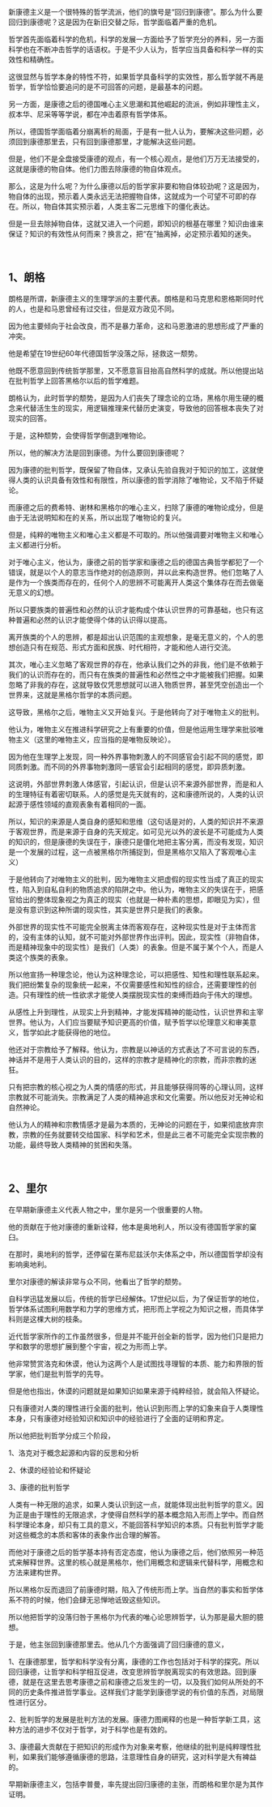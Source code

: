 <p data-pid="N5hMhwXZ">新康德主义是一个很特殊的哲学流派，他们的旗号是“回归到康德”。那么为什么要回归到康德呢？这是因为在新旧交替之际，哲学面临着严重的危机。</p><p data-pid="QHp8-qDh">哲学首先面临着科学的危机，科学的发展一方面给予了哲学充分的养料，另一方面科学也在不断冲击哲学的话语权。于是不少人认为，哲学应当具备和科学一样的实效性和精确性。</p><p data-pid="k80Zlv39">这很显然与哲学本身的特性不符，如果哲学具备科学的实效性，那么哲学就不再是哲学，哲学恰恰要追问的是不可回答的问题，是最基本的问题。</p><p data-pid="HtEjm1sw">另一方面，是康德之后的德国唯心主义思潮和其他崛起的流派，例如非理性主义，叔本华、尼采等等学说，都在冲击着原有哲学体系。</p><p data-pid="gz_5WpMx">所以，德国哲学面临着分崩离析的局面，于是有一批人认为，要解决这些问题，必须回到康德那里去，只有回到康德那里，才能解决这些问题。</p><p data-pid="UWfukiTB">但是，他们不是全盘接受康德的观点，有一个核心观点，是他们万万无法接受的，这就是康德的物自体。他们力图去除康德的物自体观点。</p><p data-pid="-TDltQv7">那么，这是为什么呢？为什么康德以后的哲学家非要和物自体较劲呢？这是因为，物自体的出现，预示着人类永远无法把握物自体，这就成为一个可望不可即的存在。所以，物自体其实预示着，人类主客二元思维下的僵化表达。</p><p data-pid="NGm6hERu">但是一旦去除掉物自体，这就又进入一个问题，即知识的根基在哪里？知识由谁来保证？知识的有效性从何而来？换言之，把“在”抽离掉，必定预示着知的迷失。</p><p><br></p><h2>1、朗格</h2><p data-pid="bP0nuUN3">朗格是所谓，新康德主义的生理学派的主要代表。朗格是和马克思和恩格斯同时代的人，也是和马恩曾经有过交往，但是双方政见不同。</p><p data-pid="hAo8clde">因为他主要倾向于社会改良，而不是暴力革命，这和马恩激进的思想形成了严重的冲突。</p><p data-pid="0-jguCKg">他是希望在19世纪60年代德国哲学没落之际，拯救这一颓势。</p><p data-pid="gW4LBKa8">他既不愿意回到传统哲学那里，又不愿意盲目抬高自然科学的成就。所以他提出站在批判哲学上回答黑格尔以后的哲学难题。</p><p data-pid="kPDVeBuY">朗格认为，此时哲学的颓势，是因为人们丧失了理念论的立场，黑格尔用生硬的概念来代替活生生的现实，用逻辑推理来代替历史演变，导致他的回答根本丧失了对现实的回答。</p><p data-pid="TTvm6BMW">于是，这种颓势，会使得哲学倒退到唯物论。</p><p data-pid="xCIB-2Te">所以，他的解决方法是回到康德。为什么要回到康德呢？</p><p data-pid="ilnu7jfw">因为康德的批判哲学，既保留了物自体，又承认先验自我对于知识的加工，这就使得人类的认识具备有效性和有限性，所以康德的哲学消除了唯物论，又不陷于怀疑论。</p><p data-pid="2G9byHJv">而康德之后的费希特、谢林和黑格尔的唯心主义，扫除了康德的唯物论成分，但是由于无法说明知和在的关系，所以出现了唯物论的复兴。</p><p data-pid="mFTckiEz">但是，纯粹的唯物主义和唯心主义都是不可取的。所以他强调要对唯物主义和唯心主义都进行分析。</p><p data-pid="QCMsWx2G">对于唯心主义，他认为，康德之前的哲学家和康德之后的德国古典哲学都犯了一个错误，就是以个人的意志当作绝对的创造原则，并以此来构造世界。他们忽略了人是作为一个族类而存在的，任何个人的思辨不可能离开人类这个集体存在而去做毫无意义的幻想。</p><p data-pid="WqEhK6nT">所以只要族类的普遍性和必然的认识才能构成个体认识世界的可靠基础，也只有这种普遍和必然的认识才能使得个体的认识得以提高。</p><p data-pid="VYXI3Ge6">离开族类的个人的思辨，都是超出认识范围的主观想象，是毫无意义的，个人的思想创造只有在规范、形式方面和民族、时代相符，才能和他人进行交流。</p><p data-pid="kcj08KxJ">其次，唯心主义忽略了客观世界的存在，他承认我们之外的非我，他们是不依赖于我们的认识而存在的，而只有在族类的普遍性和必然性之中才能被我们把握。如果忽略了非我的存在，这就导致仅凭思想就可以进入物质世界，甚至凭空创造出一个世界来，这就是黑格尔哲学的本质问题。</p><p data-pid="csMXgq4k">这导致，黑格尔之后，唯物主义又开始复兴。于是他转向了对于唯物主义的批判。</p><p data-pid="Wqz_8oQG">他认为，唯物主义在推进科学研究之上有重要的价值，但是他运用生理学来批驳唯物主义（这里的唯物主义，应当指的是唯物反映论）。</p><p data-pid="UYYidGDg">因为他在生理学上发现，同一种外界事物刺激人的不同感官会引起不同的感觉，即同质刺激。而不同的外界事物刺激同一感官会引起相同的感觉，即异质刺激。</p><p data-pid="r7oeTTTN">这说明，外部世界刺激人体感官，引起认识，但是认识不来源外部世界，而是和人的生理特征有着密切联系。人的感觉是先天就有的，这和康德所说的，人类的认识起源于感性领域的直观表象有着相同的一面。</p><p data-pid="NuoV2Syb">所以，知识的来源是人类自身的感知和思维（这句话是对的，人类的知识并不来源于客观世界，而是来源于自身的先天规定。如可见光以外的波长是不可能成为人类的知识的，但是康德的失误在于，康德只是僵化地把主客分离，而没有发现，知识是一个发展的过程，这一点被黑格尔所捕捉到，但是黑格尔又陷入了客观唯心主义）</p><p data-pid="wz5drL1b">于是他转向了对唯物主义的批判，因为唯物主义把虚假的现实性当成了真正的现实性，陷入到自私自利的物质追求的陷阱之中。他认为，唯物主义的失误在于，把感官给出的整体现象视之为真正的现实（也就是一种朴素的思想，即眼见为实），但是没有意识到这种所谓的现实性，其实是世界只是我们的表象。</p><p data-pid="H7ayqFUw">外部世界的现实性不可能完全脱离主体而客观存在，这种现实性是对于主体而言的，没有主体的认知，就不可能对外部世界作出评判。因此，现实性（非物自体，而是精神现象中的现实性）是我们（人类）的表象。但是不属于某个个人，而是人类这个族类的表象。</p><p data-pid="KIOJClmo">所以他宣扬一种理念论，他认为这种理念论，可以把感性、知性和理性联系起来。我们把纷繁复杂的现象统一起来，不仅需要感性和知性的综合，还需要理性的创造。只有理性的统一性欲求才能使人类摆脱现实性的束缚而趋向于伟大的理想。</p><p data-pid="KrgCq7po">从感性上升到理性，从现实上升到精神，才能发挥精神的能动性，认识世界和主宰世界。他认为，人们应当要赋予知识更高的价值，赋予哲学以伦理意义和审美意义，哲学如此才能获得他的地位。</p><p data-pid="VXQsmj8O">他还对于宗教给予了解释。他认为，宗教是以神话的方式表达了不可言说的东西，神话并不是用于人类认识的目的，这样的宗教才是精神化的宗教，而非宗教的迷狂。</p><p data-pid="AFi76_rB">只有把宗教的核心视之为人类的情感的形式，并且能够获得同等的心理认同，这样宗教就不可能消失。宗教满足了人类的精神追求和文化需要。所以他反对无神论和自然神论。</p><p data-pid="5ymJ3raN">他认为人的精神和宗教情感才是最为本质的，无神论的问题在于，如果彻底放弃宗教，宗教的任务就要转交给国家、科学和艺术，但是此三者不可能完全实现宗教的功能，最终导致人类精神的贫困和失落。</p><p><br></p><h2>2、里尔</h2><p data-pid="eXihU5Zo">在早期新康德主义代表人物之中，里尔是另一个很重要的人物。</p><p data-pid="35Kfb_Mc">他的贡献在于他对康德的重新诠释，他本是奥地利人，所以没有德国哲学家的窠臼。</p><p data-pid="qoaVF-8y">在那时，奥地利的哲学，还停留在莱布尼兹沃尔夫体系之中，所以德国哲学却没有影响奥地利。</p><p data-pid="cDQpI8LR">里尔对康德的解读非常与众不同，他看出了哲学的颓势。</p><p data-pid="tG-Zmfia">自科学迅猛发展以后，传统的哲学已经解体。17世纪以后，为了保证哲学的地位，哲学体系试图利用数学和力学的思维方式，把形而上学视之为知识之根，而具体学科则是这棵大树的枝条。</p><p data-pid="1cgSHl7x">近代哲学家所作的工作虽然很多，但是并不能开创全新的哲学，因为他们只是把力学和数学的思想扩展到整个宇宙，视之为形而上学。</p><p data-pid="gaFm1pLf">他非常赞赏洛克和休谟，他认为这两个人是试图找寻理智的本质、能力和界限的哲学家，他们是批判哲学的先导。</p><p data-pid="ZAHTLLzG">但是他也指出，休谟的问题就是如果知识如果来源于纯粹经验，就会陷入怀疑论。</p><p data-pid="_ih2oSlQ">只有康德对人类的理性进行全面的批判，他认识到形而上学的幻象来自于人类理性本身，只有康德对经验知识和知识中的经验进行了全面的证明和界定。</p><p data-pid="oL8_hl0t">所以他把批判哲学分成三个阶段，</p><p data-pid="JvxehI20">1、洛克对于概念起源和内容的反思和分析</p><p data-pid="kKx0RoPt">2、休谟的经验论和怀疑论</p><p data-pid="cr6n6jV8">3、康德的批判哲学</p><p data-pid="eWPWci29">人类有一种无限的追求，如果人类认识到这一点，就能体现出批判哲学的意义。因为正是由于理性的无限追求，才使得自然科学的基本概念陷入形而上学中。而自然科学理论本身，却只有工具的意义，不能回答科学知识的本质。只有批判哲学才能对这些概念的本质和客体的表象作出合理的解答。</p><p data-pid="smbRLT9d">而他对于康德之后的哲学基本持有否定态度，他认为康德之后，他们依照另一种范式来解释世界。这里的核心就是黑格尔，他们用概念和逻辑来代替科学，用概念和方法来建构世界。</p><p data-pid="6SVl_rI7">所以黑格尔反而退回了前康德时期，陷入了传统形而上学。当自然的事实和哲学体系不符的时候，他们会肆无忌惮地诋毁这些知识。</p><p data-pid="VvOTz-kE">所以他把哲学的没落归咎于黑格尔为代表的唯心论思辨哲学，认为那是最大胆的臆想。</p><p data-pid="WtCkbmg7">于是，他主张回到康德那里去。他从几个方面强调了回归康德的意义，</p><p data-pid="RHHzU5CM">1、在康德那里，哲学和科学没有分离，康德的工作也包括对于科学的探究。所以回归康德，让哲学和科学相互促进，改变思辨哲学脱离现实的有效思路。回到康德，就是在这里去思考康德之前和康德之后发生的一切，以及我们如何从所处的不同的历史条件推进哲学事业。这样我们才能学到康德学说的有价值的东西，对局限性进行区分。</p><p data-pid="pdzrdOIw">2、批判哲学的发展是批判方法的发展。康德力图阐释的也是一种哲学新工具，这种方法的进步不仅对于哲学，对于科学也是有效的。</p><p data-pid="jMAMMpCy">3、康德最大贡献在于把知识的形成作为对象来考察，他继续的批判是纯粹理性批判，如果我们能够遵循康德的思路，注意理性自身的研究，这对科学是大有裨益的。</p><p data-pid="XlT4x3sH">早期新康德主义，包括李普曼，率先提出回归康德的主张，而朗格和里尔是为其作证明。</p><p></p>